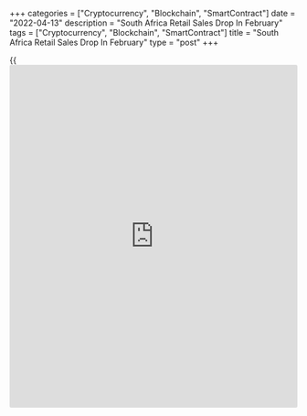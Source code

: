 +++
categories = ["Cryptocurrency", "Blockchain", "SmartContract"]
date = "2022-04-13"
description = "South Africa Retail Sales Drop In February"
tags = ["Cryptocurrency", "Blockchain", "SmartContract"]
title = "South Africa Retail Sales Drop In February"
type = "post"
+++

{{<iframe id="large-banner" src="https://www.bounty.group/#slide=24.0" width="100%" height="600" scrolling="no" style="border: 0px solid rgb(216, 221, 230); border-radius: 3px;">}}

South Africa's retail sales dropped unexpectedly in February, data from
Statistics South Africa showed on Wednesday.

Retail sales fell 0.9 percent year-on-year in February, after a 7.7
percent increase in January. Economists had forecast a 1.1 percent
growth.

The largest contribution came from retailers in hardware, paint and
glass, and food, beverages and tobacco products in specialized stores.

On a month-on-month basis, retail sales decreased 0.5 percent in
February, after a 2.3 percent growth in the previous month.

In the three months ended in February, retail sales increased 3.6
percent, after a 4.7 percent rise in the preceding three months.

For comments and feedback [contact](https://www.playgroundfx.com/contact/): editorial@rtt[news](https://www.letsplayfx.com/blog/forex-news-website/).com

[Economic News][1]

 **What parts of the world are seeing the best (and worst) economic
performances lately? Click[here][2] to check out our [Econ Scorecard][2]
and find out! See up-to-the-moment [ranking](https://www.playgroundfx.com/blog/crypto-exchange-ranking/)s for the best and worst
performers in [GDP][3], [unemployment rate][4], [inflation][5] and much
more.**

   1. www.rtt[news](https://www.letsplayfx.com/blog/forex-news-website/).com/Content/EconomicNews.aspx
   2. www.rtt[news](https://www.letsplayfx.com/blog/forex-news-website/).com/economic-scorecard/world-rank/unemployment-rate/highest-performance.aspx
   3. www.rtt[news](https://www.letsplayfx.com/blog/forex-news-website/).com/economic-scorecard/world-rank/GDP/highest-performance.aspx
   4. www.rtt[news](https://www.letsplayfx.com/blog/forex-news-website/).com/economic-scorecard/world-rank/unemployment-rate/lowest-performance.aspx
   5. www.rtt[news](https://www.letsplayfx.com/blog/forex-news-website/).com/economic-scorecard/world-rank/CPI/highest-performance.aspx